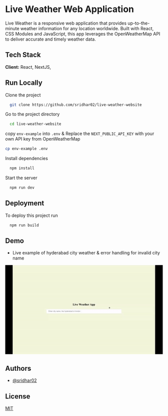 
# Live Weather Web Application

Live Weather is a responsive web application that provides up-to-the-minute weather information for any location worldwide. Built with React, CSS Modules and JavaScript, this app leverages the OpenWeatherMap API to deliver accurate and timely weather data.

## Tech Stack

**Client:** React, NextJS,


## Run Locally

Clone the project

```bash
  git clone https://github.com/sridhar02/live-weather-website
```

Go to the project directory

```bash
  cd live-weather-website
```

copy `env-example` into `.env` & Replace the `NEXT_PUBLIC_API_KEY` with your own API key from OpenWeatherMap

```bash
cp env-example .env
```

Install dependencies

```bash
  npm install
```

Start the server

```bash
  npm run dev
```


## Deployment

To deploy this project run

```bash
  npm run build
```


## Demo

- Live example of hyderabad city weather & error handling for invalid city name

![demo gif](./demo.gif)

## Authors

- [@sridhar02](https://github.com/sridhar02)


## License

[MIT](https://choosealicense.com/licenses/mit/)


